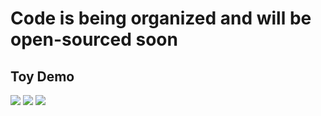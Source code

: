 # Code is being organized and will be open-sourced soon
## Toy Demo
![](https://github.com/FR6024/VLRF/blob/main/GIF/dog.gif)
![](https://github.com/FR6024/VLRF/blob/main/GIF/libby.gif)
![](https://github.com/FR6024/VLRF/blob/main/GIF/draft.gif)
